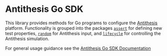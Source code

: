
# Antithesis Go SDK

This library provides methods for Go programs to configure the [Antithesis](https://antithesis.com) platform. Functionality is grouped into the packages [`assert`](https://antithesis.com/docs/generated/sdk/golang/assert/) for defining new test properties, [`random`](https://antithesis.com/docs/generated/sdk/golang/random/) for Antithesis input, and [`lifecycle`](https://antithesis.com/docs/generated/sdk/golang/lifecycle/) for controlling the Antithesis simulation.

For general usage guidance see the [Antithesis Go SDK Documentation](https://antithesis.com/docs/using_antithesis/sdk/go/)
